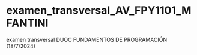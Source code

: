 # examen_transversal_AV_FPY1101_MFANTINI
examen transversal DUOC FUNDAMENTOS DE PROGRAMACIÓN (18/7/2024)

